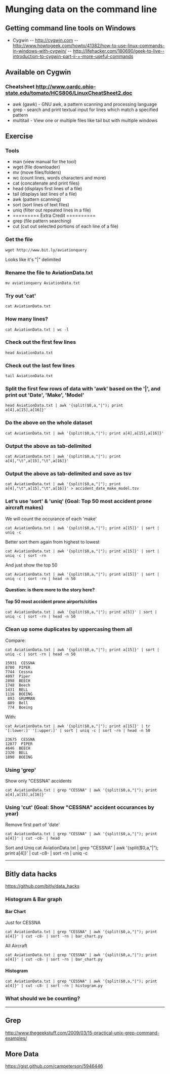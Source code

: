 # Munging data on the command line

## Getting command line tools on Windows
- Cygwin
-- http://cygwin.com
-- http://www.howtogeek.com/howto/41382/how-to-use-linux-commands-in-windows-with-cygwin/
-- http://lifehacker.com/180690/geek-to-live--introduction-to-cygwin-part-ii-+-more-useful-commands

## Available on Cygwin
### Cheatsheet http://www.oardc.ohio-state.edu/tomato/HCS806/LinuxCheatSheet2.doc
- awk (gawk) - GNU awk, a pattern scanning and processing language
- grep - search and print textual input for lines which match a specified pattern
- multitail - View one or multiple files like tail but with multiple windows

## Exercise

### Tools
- man <tool> (view manual for the tool)
- wget (file downloader)
- mv (move files/folders)
- wc (count lines, words characters and more)
- cat (concatenate and print files)
- head (displays first lines of a file)
- tail (displays last lines of a file)
- awk (pattern scanning)
- sort (sort lines of text files)
- uniq (filter out repeated lines in a file)
- ========= Extra Credit ==========
- grep (file pattern searching)
- cut (cut out selected portions of each line of a file)

### Get the file
    wget http://www.bit.ly/aviationquery

Looks like it's "|" delimited

### Rename the file to AviationData.txt
    mv aviationquery AviationData.txt

### Try out 'cat'
    cat AviationData.txt

### How many lines?
    cat AviationData.txt | wc -l 

### Check out the first few lines
    head AviationData.txt

### Check out the last few lines
    tail AviationData.txt

### Split the first few rows of data with 'awk' based on the '|', and print out 'Date', 'Make', 'Model'
    head AviationData.txt | awk '{split($0,a,"|"); print a[4],a[15],a[16]}'

### Do the above on the whole dataset
    cat AviationData.txt | awk '{split($0,a,"|"); print a[4],a[15],a[16]}'

### Output the above as tab-delimited
    cat AviationData.txt | awk '{split($0,a,"|"); print a[4],"\t",a[15],"\t",a[16]}'

### Output the above as tab-delimited and save as tsv
    cat AviationData.txt | awk '{split($0,a,"|"); print a[4],"\t",a[15],"\t",a[16]}' > accident_date_make_model.tsv

### Let's use 'sort' & 'uniq' (Goal: Top 50 most accident prone aircraft makes)
We will count the occurance of each 'make'

    cat AviationData.txt | awk '{split($0,a,"|"); print a[15]}' | sort | uniq -c

Better sort them again from highest to lowest

    cat AviationData.txt | awk '{split($0,a,"|"); print a[15]}' | sort | uniq -c | sort -rn

And just show the top 50

    cat AviationData.txt | awk '{split($0,a,"|"); print a[15]}' | sort | uniq -c | sort -rn | head -n 50

#### Question: is there more to the story here?

#### Top 50 most accident prone airports/cities
    cat AviationData.txt | awk '{split($0,a,"|"); print a[5]}' | sort | uniq -c | sort -rn | head -n 50

### Clean up some duplicates by uppercasing them all
Compare:

    cat AviationData.txt | awk '{split($0,a,"|"); print a[15]}' | sort | uniq -c | sort -rn | head -n 50

    15931  CESSNA
    8780  PIPER
    7744  Cessna
    4097  Piper
    2898  BEECH
    1748  Beech
    1431  BELL
    1116  BOEING
     893  GRUMMAN
     889  Bell
     774  Boeing

With:

    cat AviationData.txt | awk '{split($0,a,"|"); print a[15]}' | tr '[:lower:]' '[:upper:]' | sort | uniq -c | sort -rn | head -n 50

    23675  CESSNA
    12877  PIPER
    4646  BEECH
    2320  BELL
    1890  BOEING

### Using 'grep'
Show only "CESSNA" accidents

    cat AviationData.txt | grep "CESSNA" | awk '{split($0,a,"|"); print a[4],a[15],a[16]}'

### Using 'cut' (Goal: Show "CESSNA" accident occurances by year)
Remove first part of 'date'

    cat AviationData.txt | grep "CESSNA" | awk '{split($0,a,"|"); print a[4]}' | cut -c8- | head

Sort and Uniq
    cat AviationData.txt | grep "CESSNA" | awk '{split($0,a,"|"); print a[4]}' | cut -c8- | sort -rn | uniq -c

------------

## Bitly data hacks
https://github.com/bitly/data_hacks

### Histogram & Bar graph
#### Bar Chart
Just for CESSNA

    cat AviationData.txt | grep "CESSNA" | awk '{split($0,a,"|"); print a[4]}' | cut -c8- | sort -rn | bar_chart.py

All Aircraft

    cat AviationData.txt | grep "CESSNA" | awk '{split($0,a,"|"); print a[4]}' | cut -c8- | sort -rn | bar_chart.py

#### Histogram
    cat AviationData.txt | grep "CESSNA" | awk '{split($0,a,"|"); print a[4]}' | cut -c8- | sort -rn | histogram.py

### What should we be counting?

-----------
## Grep
http://www.thegeekstuff.com/2009/03/15-practical-unix-grep-command-examples/

## More Data
https://gist.github.com/campeterson/5946446
